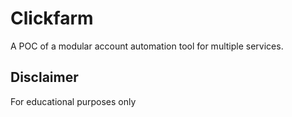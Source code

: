 # Clickfarm

A POC of a modular account automation tool for multiple services.

## Disclaimer

For educational purposes only
